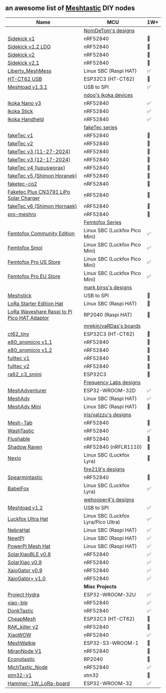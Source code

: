 ## an awesome list of [Meshtastic](https://meshtastic.org) DIY nodes

| Name | MCU | 1W+ |
|------|-----|----|
| | [NomDeTom's designs](https://github.com/NomDeTom/NiceRa) | |
| [Sidekick v1](https://github.com/NomDeTom/NiceRa/tree/main/Sidekick%20Breakout%20V1.0) | nRF52840 | 🚫 |
| [Sidekick v1.2 LDO](https://github.com/NomDeTom/NiceRa/tree/main/Sidekick%20Breakout%20V1.2%20LDO) | nRF52840 | 🚫 |
| [Sidekick v2](https://github.com/NomDeTom/NiceRa/tree/main/Sidekick%20Breakout%20V2.0) | nRF52840 | 🚫 |
| [Sidekick v2.1](https://github.com/NomDeTom/NiceRa/tree/main/Sidekick%20Breakout%20V2.1) | nRF52840 | 🚫 |
| [Liberty_MeshMess](https://github.com/NomDeTom/Liberty_MeshMess) | Linux SBC (Raspi HAT) | ✅ |
| [HT-CT62 USB](https://github.com/NomDeTom/HT-CT62_USB) | ESP32C3 (HT-CT62) | 🚫 |
| [Meshtoad v1.3.1](https://oshwlab.com/nomdetom/meshtoad-v1-2_copy) | USB to SPI  | ✅ |
| | [ndoo's Ikoka devices](https://github.com/ndoo/) | |
| [Ikoka Nano v3](https://github.com/ndoo/ikoka-nano-meshtastic-device) | nRF52840 | ✅ |
| [Ikoka Stick](https://github.com/ndoo/ikoka-stick-meshtastic-device) | nRF52840 | ✅ |
| [Ikoka Handheld](https://github.com/ndoo/ikoka-handheld-meshtastic-device) | nRF52840 | ✅ |
| | [fakeTec series](https://github.com/gargomoma/fakeTec_pcb) |
| [fakeTec v1](https://github.com/gargomoma/fakeTec_pcb/blob/main/gerbers/fakeTec_pcb_v1_2024-04-15.zip) | nRF52840 | 🚫 |
| [fakeTec v2](https://github.com/gargomoma/fakeTec_pcb/blob/main/gerbers/fakeTec_pcb_v2_2024-06-06.zip) | nRF52840 | 🚫 |
| [fakeTec v3 (11-27-2024)](https://github.com/gargomoma/fakeTec_pcb/blob/main/gerbers/fakeTec_pcb_v3_2024-11-27.zip) | nRF52840 | 🚫 |
| [fakeTec v3 (12-17-2024)](https://github.com/gargomoma/fakeTec_pcb/blob/main/gerbers/fakeTec_pcb_v3_2024-12-17.zip) | nRF52840 | 🚫 |
| [fakeTec v4 (lupusworax)](https://github.com/gargomoma/fakeTec_pcb/blob/main/gerbers/lupusworax_fakeTec_pcb_v4_GERBER.zip) | nRF52840 | 🚫 |
| [fakeTec v5 (Shimon Horanek)](https://github.com/gargomoma/fakeTec_pcb/blob/main/gerbers/ShimonHoranek_fakeTecv5_gerber_files.zip) | nRF52840 | 🚫 |
| [faketec-co2](https://github.com/paulwalko/faketec-co2) | nRF52840 | 🚫 |
| [Faketec Plus CN3791 LiPo Solar Charger](https://oshwlab.com/skvery/faketec-plus-cn3791-lipo-solar-charger) | nRF52840 | 🚫 |
| [fakeTec v6 (Shimon Hornaek)](https://github.com/gargomoma/fakeTec_pcb/issues/26) | nRF52840 | 🚫 |
| [pro-meshro](https://github.com/hawkeyes0v0/pro-meshro/) | nRF52840 | 🚫 |
| | [Femtofox Series](https://github.com/femtofox/Femtofox_Community_Hardware) |
| [Femtofox Community Edition](https://github.com/femtofox/Femtofox_Community_Hardware/tree/main/Assets/Femtofox%20CE%20Alpha%201.1) | Linux SBC (Luckfox Pico Mini) | ✅ |
| [Femtofox Smol](https://github.com/femtofox/Femtofox_Community_Hardware/tree/main/Assets/Femtofox%20SE-RA-WIO%20Alpha%201.0) | Linux SBC (Luckfox Pico Mini) | ✅ |
| [Femtofox Pro US Store](https://opensourcecountry.etsy.com/) | Linux SBC (Luckfox Pico Mini) | ✅ |
| [Femtofox Pro EU Store](https://nomdetom.etsy.com/) | Linux SBC (Luckfox Pico Mini) | ✅ |
| | [mark birss's designs](https://github.com/markbirss/) | |
| [Meshstick](https://github.com/markbirss/MESHSTICK) | USB to SPI | 🚫 |
| [LoRa Starter Edition Hat](https://github.com/markbirss/lora-starter-edition-sx1262-i2c) | Linux SBC (Raspi HAT) | 🚫 |
| [LoRa Waveshare Raspi to Pi Pico HAT Adaptor](https://github.com/markbirss/lora-ws-raspberry-pi-pico-to-rpi-adapter) | RP2040 (Raspi HAT) | 🚫 |
| | [mrekin/vaRDas's boards](https://github.com/mrekin/MeshtasticCustomBoards/) |
| [ct62_tiny](https://github.com/mrekin/MeshtasticCustomBoards/tree/main/Gerbers/ct62_tiny) | ESP32C3 (HT-CT62) | 🚫 |
| [e80_promicro v1.1](https://github.com/mrekin/MeshtasticCustomBoards/tree/main/Gerbers/e80_promicro/v1.1) | nRF52840 | 🚫 |
| [e80_promicro v1.2](https://github.com/mrekin/MeshtasticCustomBoards/tree/main/Gerbers/e80_promicro/v1.2) | nRF52840 | 🚫 |
| [fulltec v1](https://github.com/mrekin/MeshtasticCustomBoards/tree/main/Gerbers/fulltec/v1) | nRF52840 | 🚫 |
| [fulltec v2](https://github.com/mrekin/MeshtasticCustomBoards/tree/main/Gerbers/fulltec/v2) | nRF52840 | 🚫 |
| [ra62_c3_smini](https://github.com/mrekin/MeshtasticCustomBoards/tree/main/Gerbers/ra62_c3_smini) | ESP32C3 | 🚫 |
| | [Frequency Labs designs](https://github.com/chrismyers2000) | |
| [MeshAdventurer](https://github.com/chrismyers2000/MeshAdventurer) | ESP32-WROOM-32D | ✅ |
| [MeshAdv](https://github.com/chrismyers2000/MeshAdv-Pi-Hat) | Linux SBC (Raspi HAT) | ✅ |
| [MeshAdv Mini](https://github.com/chrismyers2000/MeshAdv-Mini) | Linux SBC (Raspi HAT) | 🚫 |
| | [iris/valzzu's designs](https://github.com/valzzu/meshtastic-pcbs) |
| [Mesh-Tab](https://github.com/valzzu/Mesh-Tab) | nRF52840 | 🚫 |
| [WashTastic](https://github.com/valzzu/meshtastic-pcbs/tree/main/WashTastic) | nRF52840 | ✅ |
| [Flushable](https://github.com/valzzu/meshtastic-pcbs/tree/main/Flushable) | nRF52840 | 🚫 |
| [Shadow Raven](https://github.com/valzzu/meshtastic-pcbs/tree/main/Shadow%20Raven) | nRF52840 (nRFLR1110)| 🚫 |
| [Nexio](https://github.com/valzzu/meshtastic-pcbs/tree/main/Nexio) | Linux SBC (Luckfox Lyra) | 🚫 |
| | [fire219's designs](https://github.com/fire219) | |
| [Spearmintastic](https://github.com/fire219/spearmintastic) | nRF52840 | 🚫 |
| [BabelFox](https://github.com/fire219/babelfox) | Linux SBC (Luckfox Lyra) | ✅ |
| | [wehooper4's designs](https://github.com/wehooper4/Meshtastic-Hardware) |
| [Meshtoad v1.2](https://oshwlab.com/mtnmesh/meshtoad-v1-2) | USB to SPI | ✅ |
| [Luckfox Ultra Hat](https://github.com/wehooper4/Meshtastic-Hardware/tree/main/Luckfox%20Ultra%20Hat) | Linux SBC (Luckfox Lyra/Pico Ultra) | ✅ |
| [NebraHat](https://github.com/wehooper4/Meshtastic-Hardware/tree/main/NebraHat) | Linux SBC (Raspi HAT) | ✅ |
| [NewtPi](https://github.com/wehooper4/Meshtastic-Hardware/tree/main/NewtPi) | Linux SBC (Raspi HAT)| ✅ |
| [PowerPi Mesh Hat](https://github.com/wehooper4/Meshtastic-Hardware/tree/main/PowerPi%20Mesh%20Hat/V0.9) | Linux SBC (Raspi HAT) | ✅ |
| [SolarXiaoBLE v0.8](https://github.com/wehooper4/Meshtastic-Hardware/tree/main/XaioSeries/V0.8) | nRF52840 | ✅ |
| [SolarXiao v0.9](https://github.com/wehooper4/Meshtastic-Hardware/tree/main/XaioSeries/V0.9/SolarXaio) | nRF52840 | ✅ |
| [XaioGator v0.9](https://github.com/wehooper4/Meshtastic-Hardware/tree/main/XaioSeries/V0.9/XaioGator) | nRF52840 | ✅ |
| [XaioGator+ v1.0](https://github.com/wehooper4/Meshtastic-Hardware/tree/main/XaioSeries/V1.0/XiaoGator%2B) | nRF52840 | ✅ |
| | **Misc Projects** | |
| [Project Hydra](https://github.com/Hydra-Designs/project-hydra-meshtastic-pcb) | ESP32-WROOM-32U | ✅ |
| [xiao-ble](https://github.com/andrew-moroz/xiao-ble-pcb) | nRF52840 | ✅ |
| [DonkTastic](https://github.com/jycannel/DonkTastic_pcb) | nRF52840 | ✅ |
| [CheapMesh](https://github.com/joyel24/CheapMesh) | ESP32C3 (HT-CT62) | 🚫 |
| [RAK_killer v2](https://github.com/Uroboros67/rak_killer)| nRF52840 | 🚫 |
| [XiaoWOW](https://oshwlab.com/jljohnson87/xiaowow) | nRF52840 | ✅ |
| [MeshWalkie](https://hackaday.io/project/202551-meshwalkie) | ESP32-S3-WROOM-1 | 🚫 |
| [MiranNode V1](https://www.pcbway.com/project/shareproject/Meshtastic_Compatible_Node_433afb1c.html) | nRF52840 | 🚫 |
| [Econotastic](https://sites.google.com/view/econotastic/home) | RP2040 | 🚫 |
| [MichTastic_Node](https://github.com/Hamspiced/MichTastic_Node) | nRF52840 | ✅ |
| [stm32-v1](https://github.com/Stary2001/my-mesh-nodes/tree/main/hardware/stm32-v1) | stm32 | 🚫 |
| [Hammer-1W_LoRa-board](https://github.com/BrokenCircuitRanch/Hammer-1W_LORA-board) | ESP32-WROOM-32 | ✅ |
